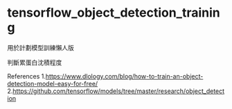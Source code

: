 # tensorflow_object_detection_training

用於計劃模型訓練懶人版

判斷累蛋白沈積程度

References
1.https://www.dlology.com/blog/how-to-train-an-object-detection-model-easy-for-free/
2.https://github.com/tensorflow/models/tree/master/research/object_detection
